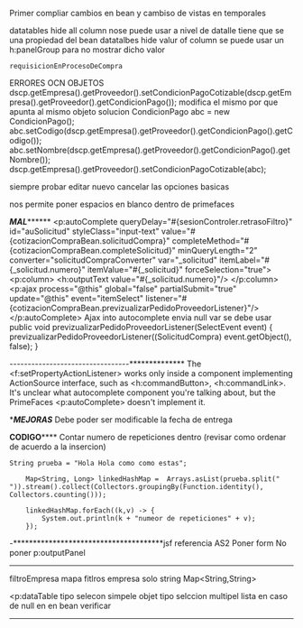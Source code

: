 Primer compliar cambios en bean y cambiso de vistas en temporales

datatables hide all column
	nose puede usar a nivel de datalle tiene que se una propiedad del bean
datatalbes hide valur of column
	se puede usar un h:panelGroup para no mostrar dicho valor

	requisicionEnProcesoDeCompra
ERRORES OCN OBJETOS
	dscp.getEmpresa().getProveedor().setCondicionPagoCotizable(dscp.getEmpresa().getProveedor().getCondicionPago());
		modifica el mismo por que apunta al mismo objeto
	solucion 
		CondicionPago abc = new CondicionPago();
					abc.setCodigo(dscp.getEmpresa().getProveedor().getCondicionPago().getCodigo());
					abc.setNombre(dscp.getEmpresa().getProveedor().getCondicionPago().getNombre());
					dscp.getEmpresa().getProveedor().setCondicionPagoCotizable(abc);

siempre probar editar nuevo cancelar las opciones basicas

</spacer> nos permite poner espacios en blanco dentro de primefaces

*****************************MAL***********************************
<p:autoComplete queryDelay="#{sesionControler.retrasoFiltro}" id="auSolicitud" styleClass="input-text" value="#{cotizacionCompraBean.solicitudCompra}" completeMethod="#{cotizacionCompraBean.completeSolicitud}" minQueryLength="2" converter="solicitudCompraConverter" var="_solicitud" itemLabel="#{_solicitud.numero}" itemValue="#{_solicitud}" forceSelection="true">
							<p:column>
								<h:outputText value="#{_solicitud.numero}"/>
							</p:column>
							<p:ajax process="@this" global="false" partialSubmit="true" update="@this" event="itemSelect" listener="#{cotizacionCompraBean.previzualizarPedidoProveedorListener}"/>
						</p:autoComplete>
Ajax into autocomplete envia null var
se debe usar 
	public void previzualizarPedidoProveedorListener(SelectEvent event) {  
		previzualizarPedidoProveedorListener((SolicitudCompra) event.getObject(), false);
	}
	


---------------------------------**************
The <f:setPropertyActionListener> works only inside a component implementing ActionSource interface, such as <h:commandButton>, <h:commandLink>. It's unclear what autocomplete component you're talking about, but the PrimeFaces <p:autoComplete> doesn't implement it.

************MEJORAS***********
Debe poder ser modificable la fecha de entrega

************CODIGO****************
	Contar numero de repeticiones dentro (revisar como ordenar de acuerdo a la insercion) 

	String prueba = "Hola Hola como como estas";
		
		Map<String, Long> linkedHashMap =  Arrays.asList(prueba.split(" ")).stream().collect(Collectors.groupingBy(Function.identity(), Collectors.counting()));
		
		linkedHashMap.forEach((k,v) -> {
			System.out.println(k + "numeor de repeticiones" + v);
		});

-**************************************jsf
	referencia AS2
		Poner
			form
		No poner
			p:outputPanel

**************************
filtroEmpresa mapa fitlros empresa solo string 
Map<String,String>

<p:dataTable
	tipo selecon simpele objet
	tipo selccion multipel lista
		en caso de null en en bean verificar
*****************************************
